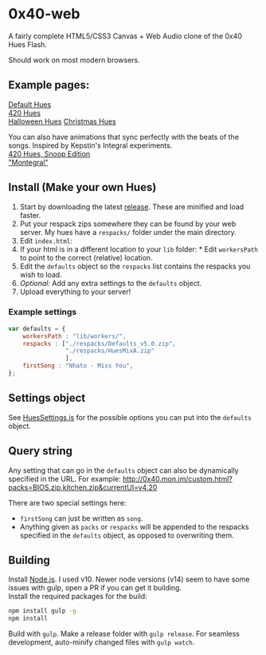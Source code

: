 # 0x40-web
A fairly complete HTML5/CSS3 Canvas + Web Audio clone of the 0x40 Hues Flash.

Should work on most modern browsers.

## Example pages:  
[Default Hues](http://0x40.mon.im/)  
[420 Hues](http://420.mon.im/)  
[Halloween Hues](http://spook.mon.im/)
[Christmas Hues](http://xmas.moe)

You can also have animations that sync perfectly with the beats of the songs. Inspired by Kepstin's Integral experiments.  
[420 Hues, Snoop Edition](http://420.mon.im/snoop.html)  
["Montegral"](http://0x40.mon.im/montegral.html) 

## Install (Make your own Hues)
1. Start by downloading the latest [release](https://github.com/mon/0x40-web/releases). These are minified and load faster.
2. Put your respack zips somewhere they can be found by your web server. My hues have a `respacks/` folder under the main directory.
3. Edit `index.html`:
  1. If your html is in a different location to your `lib` folder:
    * Edit `workersPath` to point to the correct (relative) location.
  3. Edit the `defaults` object so the `respacks` list contains the respacks you wish to load.
  3. *Optional:* Add any extra settings to the `defaults` object.
  4. Upload everything to your server!

### Example settings  
```javascript
var defaults = {
    workersPath : "lib/workers/",
    respacks : ["./respacks/Defaults_v5.0.zip", 
                "./respacks/HuesMixA.zip"
                ],
    firstSong : "Nhato - Miss You",
};
```

## Settings object  
See [HuesSettings.js](./src/js/HuesSettings.js#L29) for the possible options you can put into the `defaults` object.

## Query string
Any setting that can go in the `defaults` object can also be dynamically specified in the URL.
For example: http://0x40.mon.im/custom.html?packs=BIOS.zip,kitchen.zip&currentUI=v4.20

There are two special settings here:
* `firstSong` can just be written as `song`.
* Anything given as `packs` or `respacks` will be appended to the respacks specified in the `defaults` object, as opposed to overwriting them.

## Building
Install [Node.js](https://nodejs.org/en/). I used v10.
Newer node versions (v14) seem to have some issues with gulp, open a PR if you can get it building.  
Install the required packages for the build:
```bash
npm install gulp -g
npm install
```
Build with `gulp`. Make a release folder with `gulp release`. For seamless development, auto-minify changed files with `gulp watch`.
